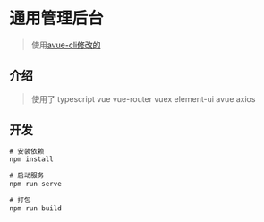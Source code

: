 # 通用管理后台
> 使用[avue-cli修改的]('https://gitee.com/smallweigit/avue-cli')

## 介绍
> 使用了 typescript vue vue-router vuex element-ui avue axios

## 开发
```js
# 安装依赖
npm install

# 启动服务
npm run serve

# 打包
npm run build
```
